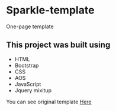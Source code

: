 # Sparkle-template

One-page template

## This project was built using

- HTML
- Bootstrap
- CSS
- AOS
- JavaScript
- Jquery mixitup

You can see original template [Here](https://www.graphberry.com/products/preview/sparkle-multipurpose-html-template)

